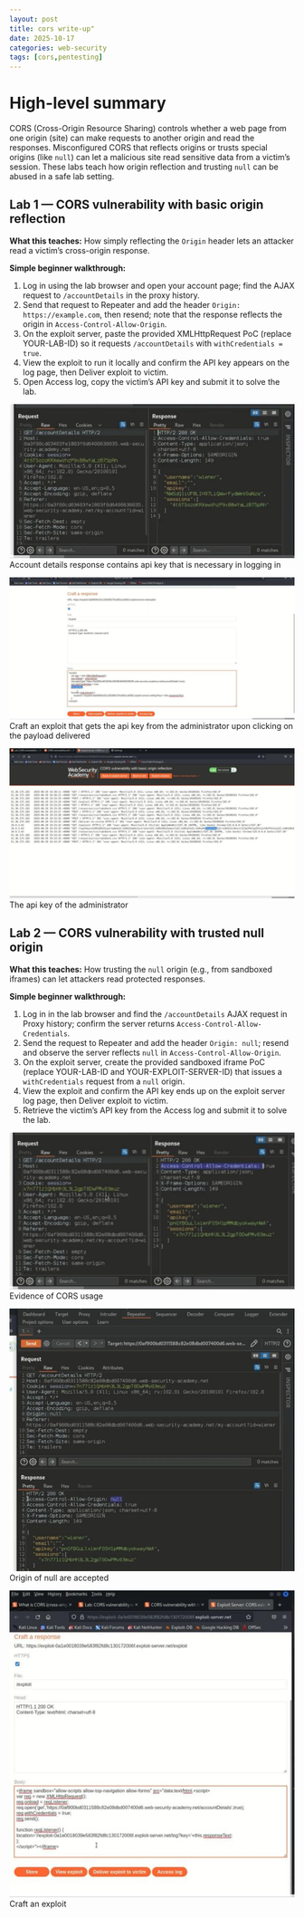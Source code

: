```yaml
---
layout: post
title: cors write-up"
date: 2025-10-17
categories: web-security
tags: [cors,pentesting]
---
```


# High-level summary

CORS (Cross-Origin Resource Sharing) controls whether a web page from one origin (site) can make requests to another origin and read the responses. Misconfigured CORS that reflects origins or trusts special origins (like `null`) can let a malicious site read sensitive data from a victim’s session. These labs teach how origin reflection and trusting `null` can be abused in a safe lab setting.

## Lab 1 — CORS vulnerability with basic origin reflection

**What this teaches:** How simply reflecting the `Origin` header lets an attacker read a victim’s cross-origin response.

**Simple beginner walkthrough:**

1. Log in using the lab browser and open your account page; find the AJAX request to `/accountDetails` in the proxy history.
2. Send that request to Repeater and add the header `Origin: https://example.com`, then resend; note that the response reflects the origin in `Access-Control-Allow-Origin`.
3. On the exploit server, paste the provided XMLHttpRequest PoC (replace YOUR-LAB-ID) so it requests `/accountDetails` with `withCredentials = true`.
4. View the exploit to run it locally and confirm the API key appears on the log page, then Deliver exploit to victim.
5. Open Access log, copy the victim’s API key and submit it to solve the lab.


![image alt](https://github.com/Lispectree/web-sec/blob/e96b6e212cf3cfe123659693eabcb3ff77857837/web-security-labs/labs/cors/CORS%20LAB1%20PHOTO1.jpg)
Account details response contains api key that is necessary in logging in


![image alt](https://github.com/Lispectree/web-sec/blob/ba847991d1994179bf781c71dd7195f3328bd6ed/web-security-labs/labs/cors/CORS%20LAB1%20PHOTO2.jpg)
Craft an exploit that gets the api key from the administrator upon clicking on the payload delivered


![image alt](https://github.com/Lispectree/web-sec/blob/2ef75d7070d20e615a94c27a2b7324274ac9db41/web-security-labs/labs/cors/CORS%20LAB1%20PHOTO3.jpg)
The api key of the administrator
## Lab 2 — CORS vulnerability with trusted null origin

**What this teaches:** How trusting the `null` origin (e.g., from sandboxed iframes) can let attackers read protected responses.

**Simple beginner walkthrough:**

1. Log in in the lab browser and find the `/accountDetails` AJAX request in Proxy history; confirm the server returns `Access-Control-Allow-Credentials`.
2. Send the request to Repeater and add the header `Origin: null`; resend and observe the server reflects `null` in `Access-Control-Allow-Origin`.
3. On the exploit server, create the provided sandboxed iframe PoC (replace YOUR-LAB-ID and YOUR-EXPLOIT-SERVER-ID) that issues a `withCredentials` request from a `null` origin.
4. View the exploit and confirm the API key ends up on the exploit server log page, then Deliver exploit to victim.
5. Retrieve the victim’s API key from the Access log and submit it to solve the lab.

![image alt](https://github.com/Lispectree/web-sec/blob/96456ab292d24d3e15a805f14e556381218cde98/web-security-labs/labs/cors/CORS%20LAB2%20PHOTO1.jpg)
Evidence of CORS usage


![image alt](https://github.com/Lispectree/web-sec/blob/b8870112878ab669ba18bf398d5a34bc93e532c0/web-security-labs/labs/cors/CORS%20LAB2%20PHOTO2.jpg)
Origin of null are accepted


![image alt](https://github.com/Lispectree/web-sec/blob/feaf54decd86f672cf12a216eaba6d8a68d83b81/web-security-labs/labs/cors/CORS%20LAB2%20PHOTO3.jpg)
Craft an exploit

